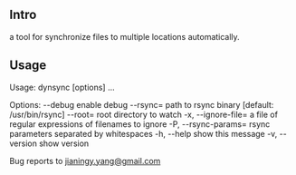 Intro
------

a tool for synchronize files to multiple locations automatically.

Usage
------
Usage: dynsync [options] <dest>...

Options:
    --debug                       enable debug
    --rsync=<path>                path to rsync binary
                                  [default: /usr/bin/rsync]
    --root=<directory>            root directory to watch
    -x, --ignore-file=<file>      a file of regular expressions of filenames to ignore
    -P, --rsync-params=<params>   rsync parameters separated by whitespaces
    -h, --help                    show this message
    -v, --version                 show version

Bug reports to jianingy.yang@gmail.com
